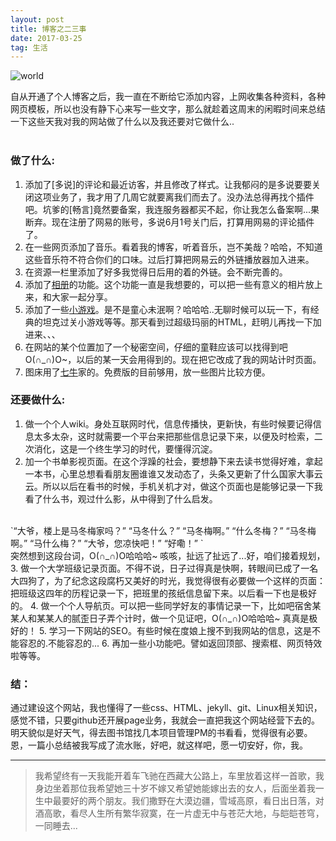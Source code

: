 ```yaml
---
layout: post
title: 博客之二三事
date: 2017-03-25
tag: 生活
---
```


![world](https://robotkang-1257995526.cos.ap-chengdu.myqcloud.com/2017-03-25.png)

自从开通了个人博客之后，我一直在不断给它添加内容，上网收集各种资料，各种网页模板，所以也没有静下心来写一些文字，那么就趁着这周末的闲暇时间来总结一下这些天我对我的网站做了什么以及我还要对它做什么..  
<br>

### 做了什么:

 1. 添加了[多说]的评论和最近访客，并且修改了样式。让我郁闷的是多说要要关闭这项业务了，我才用了几周它就要离我们而去了。没办法总得再找个插件吧。坑爹的[畅言]竟然要备案，我连服务器都买不起，你让我怎么备案啊...果断弃。现在注册了网易的账号，多说6月1号关门后，打算用网易的评论插件了。
 2. 在一些网页添加了音乐。看着我的博客，听着音乐，岂不美哉？哈哈，不知道这些音乐符不符合你们的口味。过后打算把网易云的外链播放器加入进来。
 3. 在资源一栏里添加了好多我觉得日后用的着的外链。会不断完善的。
 4. 添加了[相册](https://robotkang.cc/photos/)的功能。这个功能一直是我想要的，可以把一些有意义的相片放上来，和大家一起分享。
 5. 添加了一些[小游戏](https://robotkang.cc/ziyuan/)。是不是童心未泯啊？哈哈哈..无聊时候可以玩一下，有经典的坦克过关小游戏等等。那天看到过超级玛丽的HTML，赶明儿再找一下加进来、、、
 6. 在网站的某个位置加了一个秘密空间，仔细的童鞋应该可以找得到吧O(∩_∩)O~，以后的某一天会用得到的。现在把它改成了我的网站计时页面。
 7. 图床用了[七牛](https://portal.qiniu.com/signup?code=3lfl9quhqj902)家的。免费版的目前够用，放一些图片比较方便。

### 还要做什么:
 1. 做一个个人wiki。身处互联网时代，信息传播快，更新快，有些时候要记得信息太多太杂，这时就需要一个平台来把那些信息记录下来，以便及时检索，二次消化，这是一个终生学习的时代，要懂得沉淀。
 2. 加一个书单影视页面。在这个浮躁的社会，要想静下来去读书觉得好难，拿起一本书，心里总想看看朋友圈谁谁又发动态了，头条又更新了什么国家大事云云。所以以后在看书的时候，手机关机才对，做这个页面也是能够记录一下我看了什么书，观过什么影，从中得到了什么启发。
<br>
  `“大爷，楼上是马冬梅家吗？” “马冬什么？” “马冬梅啊。” “什么冬梅？” “马冬梅啊。” “马什么梅？” “大爷，您凉快吧！”
 “好嘞！” `
 <br>突然想到这段台词，O(∩_∩)O哈哈哈~ 咳咳，扯远了扯远了...好，咱们接着规划，
3. 做一个大学班级记录页面。不得不说，日子过得真是快啊，转眼间已成了一名大四狗了，为了纪念这段腐朽又美好的时光，我觉得很有必要做一个这样的页面：把班级这四年的历程记录一下，把班里的孩纸信息留下来。以后看一下也是极好的。
4. 做一个个人导航页。可以把一些同学好友的事情记录一下，比如吧宿舍某某人和某某人的腻歪日子弄个计时，做一个见证吧，O(∩_∩)O哈哈哈~ 真真是极好的！
5. 学习一下网站的SEO。有些时候在度娘上搜不到我网站的信息，这是不能容忍的.不能容忍的...
6. 再加一些小功能吧。譬如返回顶部、搜索框、网页特效啦等等。

### 结：
通过建设这个网站，我也懂得了一些css、HTML、jekyll、git、Linux相关知识，感觉不错，只要github还开展page业务，我就会一直把我这个网站经营下去的。
<br>明天貌似是好天气，得去图书馆找几本项目管理PM的书看看，觉得很有必要。
<br>
恩，一篇小总结被我写成了流水账，好吧，就这样吧，愿一切安好，你，我。
    
----------
> 我希望终有一天我能开着车飞驰在西藏大公路上，车里放着这样一首歌，我身边坐着那位我希望她三十岁不嫁又希望她能嫁出去的女人，后面坐着我一生中最要好的两个朋友。我们撒野在大漠边疆，雪域高原，看日出日落，对酒高歌，看尽人生所有繁华寂寞，在一片虚无中与苍茫大地，与皑皑苍穹，一同睡去...
<br>

